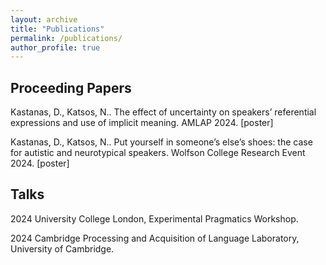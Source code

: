 ```yaml
---
layout: archive
title: "Publications"
permalink: /publications/
author_profile: true
---
```


## Proceeding Papers

Kastanas, D., Katsos, N.. The effect of uncertainty on speakers’ referential expressions and use of implicit meaning.
AMLAP 2024. [poster]

Kastanas, D., Katsos, N.. Put yourself in someone’s else’s shoes: the case for autistic and neurotypical speakers.
Wolfson College Research Event 2024. [poster]

## Talks

2024 University College London, Experimental Pragmatics Workshop.

2024 Cambridge Processing and Acquisition of Language Laboratory, University of Cambridge.
